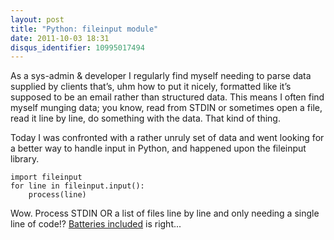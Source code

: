 ```yaml
---
layout: post
title: "Python: fileinput module"
date: 2011-10-03 18:31
disqus_identifier: 10995017494
---
```


As a sys-admin & developer I regularly find myself needing to parse data supplied by clients that’s, uhm how to put it nicely, formatted like it’s supposed to be an email rather than structured data. This means I often find myself munging data; you know, read from STDIN or sometimes open a file, read it line by line, do something with the data. That kind of thing.

Today I was confronted with a rather unruly set of data and went looking for a better way to handle input in Python, and happened upon the fileinput library.

    import fileinput
    for line in fileinput.input():
        process(line)

Wow. Process STDIN OR a list of files line by line and only needing a single line of code!? [Batteries included](http://www.python.org/about/#python-is-powerful-and-fast) is right...
